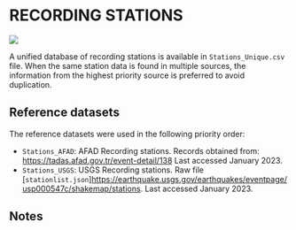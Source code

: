 # RECORDING STATIONS

![](recording_stations.png)

A unified database of recording stations is available in `Stations_Unique.csv` file.
When the same station data is found in multiple sources, the information from the highest priority source is preferred to avoid duplication.


## Reference datasets

The reference datasets were used in the following priority order:
- `Stations_AFAD`: AFAD Recording stations. Records obtained from: https://tadas.afad.gov.tr/event-detail/138 Last accessed January 2023.
- `Stations_USGS`: USGS Recording stations. Raw file [`stationlist.json`]https://earthquake.usgs.gov/earthquakes/eventpage/usp000547c/shakemap/stations. Last accessed January 2023.

## Notes
